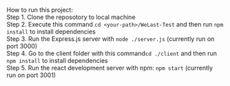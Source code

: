 How to run this project: <br/>
Step 1. Clone the reposotory to local machine <br/>
Step 2. Execute this command ```cd <your-path>/WeLast-Test``` and then run ```npm install``` to install dependencies <br/>
Step 3. Run the Express.js server with ```node ./server.js``` (currently run on port 3000)<br/>
Step 4. Go to the client folder with this command```cd ./client``` and then run ```npm install``` to install dependencies <br/>
Step 5. Run the react development server with npm: ```npm start``` (currently run on port 3001)
